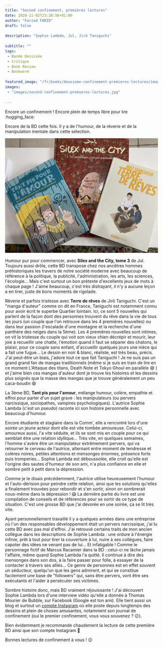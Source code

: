 ```yaml
---
title: "Second confinement, premières lectures"
date: 2020-11-02T23:28:56+01:00
author: "Farzad FARID"
draft: false

description: "Sophie Lambda, Jul, Jirô Taniguchi"

subtitle: ""
tags:
 - Bande Dessinée
 - Critique
 - Book Review
 - Bookworm

featured_image: "/fr/books/deuxieme-confinement-premieres-lectures/images/second-confinement-premieres-lectures.jpg" 
images:
 - "images/second-confinement-premieres-lectures.jpg"

---
```


Encore un confinement ! Encore plein de temps libre pour lire :hugging_face:

Encore de la BD cette fois. Il y a de l'humour, de la rêverie et de la manipulation mentale dans cette sélection.

![image](images/second-confinement-premieres-lectures.jpg#layoutTextWidth)

Humour pur pour commencer, avec **Silex and the City, tome 3** de Jul. Toujours aussi drôle, cette BD transpose chez nos ancêtres hommes préhistoriques les travers de notre société moderne avec beaucoup de référence à la politique, la publicité, l'administration, les arts, les sciences, l'écologie… Mais c'est surtout un bon prétexte d'excellents jeux de mots à chaque page ! J'aime beaucoup, c'est très distrayant, il n'y a aucune leçon a en tirer, juste de bons moments de rigolade.

Rêverie et parfois tristesse avec **Terre de rêves** de Jirô Taniguchi. C'est un "manga d'auteur" comme on dit en France, Taniguchi est notamment connu pour avoir écrit le superbe Quartier lointain. Ici, ce sont 5 nouvelles qui parlent de la façon dont des personnes trouvent du rêve dans la vie de tous les jours (un couple que l'on retrouve dans les 4 premières nouvelles) ou dans leur passion (l'escalade d'une montagne et la recherche d'une panthère des neiges dans la 5ème). Les 4 premières nouvelles sont intimes, on vit la tristesse du couple qui voit son vieux chien décrépir et mourir, leur joie à recueillir une chatte, l'émotion quand il faut se séparer des chatons, le plaisir, pour ce couple sans enfant, d'accueillir quelques jours une nièce qui a fait une fugue… Le dessin en noir & blanc, réaliste, est très beau, précis. J'ai peut-être un biais, j'adore tout ce que fait Taniguchi ! Je ne suis pas un grand grand fan de mangas traditionnels (même si je suis en train de lire en ce moment L'Attaque des titans, Death Note et Tokyo Ghoul en parallèle :sweat_smile: ) et j'aime bien ces mangas d'auteur dont je trouve les histoires et les dessins plus soignés que la masse des mangas que je trouve généralement un peu caca-boudin :smile:

La 3ème BD, **Tant pis pour l'amour**, mélange humour, colère, empathie et effroi pour parler d'un sujet grave : les manipulateurs (ou pervers narcissique, sociopathes, vampires psychologiques). L'autrice Sophie Lambda (c'est un pseudo) raconte ici son histoire personnelle avec beaucoup d'humour.

Encore étudiante et stagiaire dans la Comm', elle a rencontré lors d'une soirée un jeune acteur dont elle est vite tombée amoureuse. Celui-ci, amoureux aussi, l'a vite séduite, et ils se sont mis en couple pour ce qui semblait être une relation idyllique… Très vite, en quelques semaines, l'homme s'avère être un manipulateur extrêmement pervers, qui va retourner le cerveau de l'autrice, alternant entre moment de tendresse et colères noires, petites attentions et mensonges énormes, présence forte puis tromperies… Sophie Lambda est déboussolée, elle croit qu'elle est l'origine des sautes d'humeur de son ami, n'a plus confiance en elle et sombre petit à petit dans la dépression.

Comme je le disais précédemment, l'autrice utilise heureusement l'humour et l'auto-dérision pour peindre cette relation, ainsi que les solutions qu'elles a finalement trouvées pour rebondir et s'en sortir, sinon on sombrerait nous-même dans la dépression ! :scream:  La dernière partie du livre est une compilation de conseils et de références pour se sortir de ce type de situation. C'est une grosse BD que j'ai dévorée en une soirée, ça se lit très vite.

Ayant personnellement travaillé il y a quelques années dans une entreprise où l'un des responsables développement était un pervers narcissique, j'ai lu cette BD avec pas mal d'effroi. J'ai retrouvé certains traits de mon ancien collègue dans les descriptions de Sophie Lambda : une ordure à l'énergie infinie, prêt à tout pour tirer la couverture à lui, nuire à ses collègues, faire capoter des idées ne venant pas de lui… Et infatigable ! Comme le personnage fictif de Marcus Racamier dans la BD : celui-ci ne lâche jamais l'affaire, même quand Sophie Lambda l'a quitté. Il continue à dire des mensonges dans son dos, à la faire passer pour folle, à essayer de la contacter à travers ses alliés… Ce genre de personnes est en effet souvent un séducteur, quelqu'un que les gens admirent, et qui se constitue facilement une base de "followers" qui, sans être pervers, vont être ses exécutants et l'aider à persécuter ses victimes.

Sombre histoire donc, mais BD vraiment réjouissante ! J'ai découvert Sophie Lambda lors d'une interview vidéo qu'elle a donnée à Thomas Mourier de Bubble, sur Facebook (Google est ton ami). Elle tient aussi un blog et surtout un [compte Instagram](https://www.instagram.com/sophielambda/) où elle poste depuis longtemps des dessins et plein de choses amusantes, notamment son journal de confinement (oui le premier confinement, vous vous souvenez ? :wink:).

Bien évidemment je recommande chaudement la lecture de cette première BD ainsi que son compte Instagram :slightly_smiling_face:

Bonnes lectures de confinement à vous ! :wink:
